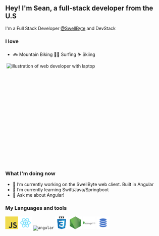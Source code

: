 
## Hey! I'm Sean, a full-stack developer from the U.S

I'm a Full Stack Developer [@SwellByte](https://github.com/SwellByte) and DevStack 

### I love 
- 🚲 Mountain Biking 🏄‍♂️ Surfing ⛷ Skiing

<img align="right" alt="illustration of web developer with laptop" src="https://oostou.com/assets/undraw_web_developer_p3e5.svg?format=webp" width="500" height="340" />

### What I'm doing now

- 🔭 I’m currently working on the SwellByte web client. Built in Angular
- 🌱 I’m currently learning Swift/Java/Springboot
- 💬 Ask me about Angular!

### My Languages and tools

<code><img height="40" alt="Javascript" src="https://raw.githubusercontent.com/github/explore/80688e429a7d4ef2fca1e82350fe8e3517d3494d/topics/javascript/javascript.png"></code>
<code><img height="40" alt="React" src="https://raw.githubusercontent.com/github/explore/80688e429a7d4ef2fca1e82350fe8e3517d3494d/topics/react/react.png"></code>
<code><img height="40" alt="angular" src="https://img.icons8.com/color/344/angularjs.png"></code>
<code><img height="40" alt="CSS" src="https://raw.githubusercontent.com/github/explore/80688e429a7d4ef2fca1e82350fe8e3517d3494d/topics/css/css.png"></code>
<code><img height="40" alt="nodeJs" src="https://raw.githubusercontent.com/github/explore/80688e429a7d4ef2fca1e82350fe8e3517d3494d/topics/nodejs/nodejs.png"></code>
<code><img height="40" alt="MongoDB" src="https://raw.githubusercontent.com/github/explore/80688e429a7d4ef2fca1e82350fe8e3517d3494d/topics/mongodb/mongodb.png"></code>
<code><img height="40" alt="SQL" src="https://raw.githubusercontent.com/github/explore/80688e429a7d4ef2fca1e82350fe8e3517d3494d/topics/sql/sql.png"></code>

